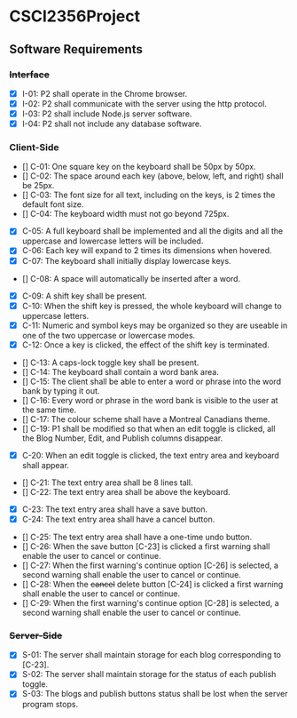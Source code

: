 # CSCI2356Project

## Software Requirements

### <s>Interface</s>

- [x] I-01: P2 shall operate in the Chrome browser.
- [x] I-02: P2 shall communicate with the server using the http protocol.
- [x] I-03: P2 shall include Node.js server software.
- [x] I-04: P2 shall not include any database software.

### Client-Side

- [] C-01: One square key on the keyboard shall be 50px by 50px.
- [] C-02: The space around each key (above, below, left, and right) shall
  be 25px.
- [] C-03: The font size for all text, including on the keys, is 2 times the default
  font size.
- [] C-04: The keyboard width must not go beyond 725px.
- [x] C-05: A full keyboard shall be implemented and all the digits and all the uppercase and
      lowercase letters will be included.
- [x] C-06: Each key will expand to 2 times its dimensions when hovered.
- [x] C-07: The keyboard shall initially display lowercase keys.
- [] C-08: A space will automatically be inserted after a word.
- [x] C-09: A shift key shall be present.
- [x] C-10: When the shift key is pressed, the whole keyboard will change
      to uppercase letters.
- [x] C-11: Numeric and symbol keys may be organized so they are useable
      in one of the two uppercase or lowercase modes.
- [x] C-12: Once a key is clicked, the effect of the shift key is terminated.
- [] C-13: A caps-lock toggle key shall be present.
- [] C-14: The keyboard shall contain a word bank area.
- [] C-15: The client shall be able to enter a word or phrase into the word
  bank by typing it out.
- [] C-16: Every word or phrase in the word bank is visible to the user at
  the same time.
- [] C-17: The colour scheme shall have a Montreal Canadians theme.
- [] C-19: P1 shall be modified so that when an edit toggle is
  clicked, all the Blog Number, Edit, and Publish columns disappear.
- [x] C-20: When an edit toggle is clicked, the text entry area and keyboard shall appear.
- [] C-21: The text entry area shall be 8 lines tall.
- [] C-22: The text entry area shall be above the keyboard.
- [x] C-23: The text entry area shall have a save button.
- [x] C-24: The text entry area shall have a cancel button.
- [] C-25: The text entry area shall have a one-time undo button.
- [] C-26: When the save button [C-23] is clicked a first warning shall
  enable the user to cancel or continue.
- [] C-27: When the first warning's continue option [C-26] is selected, a
  second warning shall enable the user to cancel or continue.
- [] C-28: When the <s>cancel</s> delete button [C-24] is clicked a first warning
  shall enable the user to cancel or continue.
- [] C-29: When the first warning's continue option [C-28] is selected,
  a second warning shall enable the user to cancel or continue.

### <s>Server-Side</s>

- [x] S-01: The server shall maintain storage for each blog corresponding to [C-23].
- [x] S-02: The server shall maintain storage for the status of each publish
      toggle.
- [x] S-03: The blogs and publish buttons status shall be lost when
      the server program stops.

